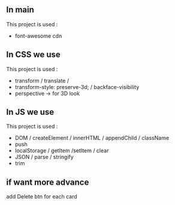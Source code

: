 ## In main

This project is used :

-   font-awesome cdn

## In CSS we use

This project is used :

-   transform / translate /
-   transform-style: preserve-3d; / backface-visibility
-   perspective -> for 3D look

## In JS we use

This project is used :

-   DOM / createElement / innerHTML / appendChild / className
-   push
-   localStorage / getItem /setItem / clear
-   JSON / parse / stringify
-   trim

## if want more advance

add Delete btn for each card